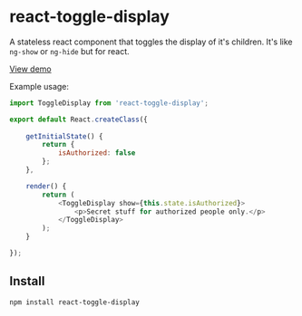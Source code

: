 # react-toggle-display

A stateless react component that toggles the display of it's children. It's like `ng-show` or `ng-hide` but for react. 

[View demo](https://jsfiddle.net/ccnokes/oqttsu83/)

Example usage: 

```javascript
import ToggleDisplay from 'react-toggle-display';

export default React.createClass({
	
	getInitialState() {
		return {
			isAuthorized: false
		};
	},

	render() {
		return (
			<ToggleDisplay show={this.state.isAuthorized}>
				<p>Secret stuff for authorized people only.</p>
			</ToggleDisplay>
		);
	}

});

```

## Install

```
npm install react-toggle-display
```